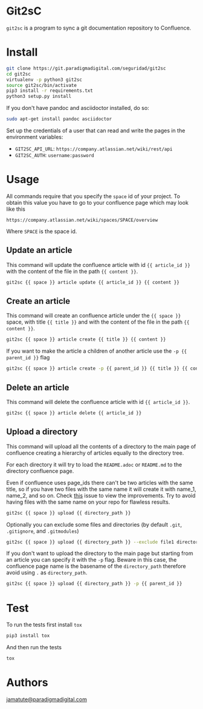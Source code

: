 # Git2sC

`git2sc` is a program to sync a git documentation repository to Confluence.

# Install

```bash
git clone https://git.paradigmadigital.com/seguridad/git2sc
cd git2sc
virtualenv -p python3 git2sc
source git2sc/bin/activate
pip3 install -r requirements.txt
python3 setup.py install
```

If you don't have pandoc and asciidoctor installed, do so:

```bash
sudo apt-get install pandoc asciidoctor
```

Set up the credentials of a user that can read and write the pages in the
environment variables:

* `GIT2SC_API_URL`: `https://company.atlassian.net/wiki/rest/api`
* `GIT2SC_AUTH`: `username:password`

# Usage

All commands require that you specify the `space` id of your project. To obtain
this value you have to go to your confluence page which may look like this

`https://company.atlassian.net/wiki/spaces/SPACE/overview`

Where `SPACE` is the space id.

## Update an article

This command will update the confluence article with id `{{ article_id }}` with
the content of the file in the path `{{ content }}`.

```bash
git2sc {{ space }} article update {{ article_id }} {{ content }}
```

## Create an article

This command will create an confluence article under the `{{ space }}` space,
with title `{{ title }}` and with the content of the file in the path `{{
content }}`.

```bash
git2sc {{ space }} article create {{ title }} {{ content }}
```

If you want to make the article a children of another article use the `-p {{
parent_id }}` flag

```bash
git2sc {{ space }} article create -p {{ parent_id }} {{ title }} {{ content }}
```

## Delete an article

This command will delete the confluence article with id `{{ article_id }}`.

```bash
git2sc {{ space }} article delete {{ article_id }}
```

## Upload a directory

This command will upload all the contents of a directory to the main page of
confluence creating a hierarchy of articles equally to the directory tree.

For each directory it will try to load the `README.adoc` or `README.md` to the
directory confluence page.

Even if confluence uses page_ids there can't be two articles with the same
title, so if you have two files with the same name it will create it with
name_1, name_2, and so on. Check
[this](https://git.paradigmadigital.com/seguridad/git2sc/issues/4) issue to view
the improvements. Try to avoid having files with the same name on your repo for
flawless results.

```bash
git2sc {{ space }} upload {{ directory_path }}
```

Optionally you can exclude some files and directories (by default `.git`,
`.gitignore`, and `.gitmodules`)

```bash
git2sc {{ space }} upload {{ directory_path }} --exclude file1 directory1 file2
```

If you don't want to upload the directory to the main page but starting from an
article you can specify it with the `-p` flag. Beware in this case, the
confluence page name is the basename of the `directory_path` therefore avoid
using `.` as `directory_path`.

```bash
git2sc {{ space }} upload {{ directory_path }} -p {{ parent_id }}
```


# Test

To run the tests first install `tox`

```bash
pip3 install tox
```

And then run the tests

```bash
tox
```

# Authors

jamatute@paradigmadigital.com
